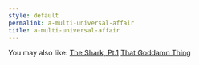 ```yaml
---
style: default
permalink: a-multi-universal-affair
title: a-multi-universal-affair
---
```

You may also like:
[The Shark, Pt.1](http://scp-wiki.net/the-shark-pt-1)
[That Goddamn Thing](http://scp-wiki.net/that-goddamn-thing)